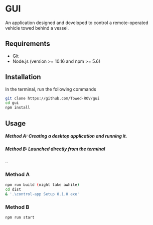 # GUI

An application designed and developed to control a remote-operated vehicle towed behind a vessel.

## Requirements

- Git
- Node.js (version >= 10.16 and npm >= 5.6)


## Installation
In the terminal, run the following commands
```bash
git clone https://github.com/Towed-ROV/gui
cd gui
npm install
```
## Usage
##### Method A: Creating a desktop application and running it.
##### Method B: Launched directly from the terminal
..
### Method A
```bash
npm run build (might take awhile)
cd dist
& '.\control-app Setup 0.1.0 exe'
```

### Method B
```bash
npm run start
```
